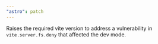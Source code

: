 ```yaml
---
"astro": patch
---
```


Raises the required vite version to address a vulnerability in `vite.server.fs.deny` that affected the dev mode.
